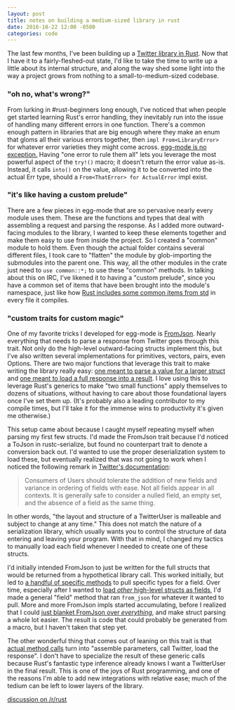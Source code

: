 ```yaml
---
layout: post
title: notes on building a medium-sized library in rust
date: 2016-10-22 12:00 -0500
categories: code
---
```


The last few months, I've been building up a [Twitter library in Rust][egg-mode].
Now that I have it to a fairly-fleshed-out state,
I'd like to take the time to write up a little about its internal structure,
and along the way shed some light into the way a project grows from nothing
to a small-to-medium-sized codebase.

[egg-mode]: https://crates.io/crates/egg-mode

### "oh no, what's wrong?"

From lurking in #rust-beginners long enough,
I've noticed that when people get started learning Rust's error handling,
they inevitably run into the issue of handling many different errors in one function.
There's a common enough pattern in libraries that are big enough
where they make an enum that gloms all their various errors together,
then `impl From<LibraryError>` for whatever error varieties they might come across.
[egg-mode is no exception.][error-enum]
Having "one error to rule them all" lets you leverage the most powerful aspect of the `try!()` macro;
it doesn't return the error value as-is.
Instead, it calls `into()` on the value,
allowing it to be converted into the actual Err type,
should a `From<ThatError> for ActualError` impl exist.

[error-enum]: https://shiva.icesoldier.me/doc/egg_mode/error/enum.Error.html

### "it's like having a custom prelude"

There are a few pieces in egg-mode that are so pervasive nearly every module uses them.
These are the functions and types that deal with assembling a request and parsing the response.
As I added more outward-facing modules to the library,
I wanted to keep these elements together and make them easy to use from inside the project.
So I created a "common" module to hold them.
Even though the actual folder contains several different files,
I took care to "flatten" the module by glob-importing the submodules into the parent one.
This way, all the other modules in the crate just need to `use common::*;` to use these "common" methods.
In talking about this on IRC, I've likened it to having a "custom prelude",
since you have a common set of items that have been brought into the module's namespace,
just like how [Rust includes some common items from std][prelude] in every file it compiles.

[prelude]: https://doc.rust-lang.org/std/prelude/

### "custom traits for custom magic"

One of my favorite tricks I developed for egg-mode is [FromJson][].
Nearly everything that needs to parse a response from Twitter goes through this trait.
Not only do the high-level outward-facing structs implement this,
but I've also written several implementations for primitives, vectors, pairs, even Options.
There are two major functions that leverage this trait to make writing the library really easy:
[one meant to parse a value for a larger struct][field]
and [one meant to load a full response into a result][parse_response].
I love using this to leverage Rust's generics
to make "two small functions" apply themselves to dozens of situations,
without having to care about those foundational layers once I've set them up.
(It's probably also a leading contributor to my compile times,
but I'll take it for the immense wins to productivity it's given me otherwise.)

[field]: https://github.com/QuietMisdreavus/twitter-rs/blob/67aa9a38c6dd415078afe23d6d07b03b2398ba16/src/common/from_json.rs#L159-L161
[parse_response]: https://github.com/QuietMisdreavus/twitter-rs/blob/67aa9a38c6dd415078afe23d6d07b03b2398ba16/src/common/response.rs#L376-L385
[FromJson]: https://github.com/QuietMisdreavus/twitter-rs/blob/master/src/common/from_json.rs

This setup came about because I caught myself repeating myself when parsing my first few structs.
I'd made the FromJson trait because I'd noticed a ToJson in rustc-serialize,
but found no counterpart trait to denote a conversion back out.
I'd wanted to use the proper deserialization system to load these,
but eventually realized that was not going to work
when I noticed the following remark in [Twitter's documentation][]:

[Twitter's documentation]: https://dev.twitter.com/overview/api/users

> Consumers of Users should tolerate the addition of new fields and variance in
> ordering of fields with ease. Not all fields appear in all contexts. It is
> generally safe to consider a nulled field, an empty set, and the absence of a
> field as the same thing.

In other words, "the layout and structure of a TwitterUser is malleable and subject to change at any time."
This does not match the nature of a serialization library,
which usually wants you to control the structure of data entering and leaving your program.
With that in mind, I changed my tactics
to manually load each field whenever I needed to create one of these structs.

I'd initially intended FromJson to just be written
for the full structs that would be returned from a hypothetical library call.
This worked initially, but led to [a handful of specific methods][] to pull specific types for a field.
Over time, especially after I wanted to [load *other* high-level structs as fields][cursor-init],
I'd made a general "field" method that ran `from_json` for whatever it wanted to pull.
More and more FromJson impls started accumulating,
before I realized that I could [just blanket FromJson over *everything*][impl FromJson],
and make struct parsing a whole lot easier.
The result is code that could probably be generated from a macro,
but I haven't taken that step yet.

[a handful of specific methods]: https://github.com/QuietMisdreavus/twitter-rs/blob/57727ef0ad65b4bfbe18fa27ad2e330ee1536c54/src/common.rs#L145-L159
[cursor-init]: https://github.com/QuietMisdreavus/twitter-rs/commit/686475dec299a13674952de54c212923a547241f
[impl FromJson]: https://github.com/QuietMisdreavus/twitter-rs/commit/e6917228b05e07eca099b6e428dbce839bd2a211

The other wonderful thing that comes out of leaning on this trait
is that [actual method calls][] turn into "assemble parameters, call Twitter, load the response".
I don't have to specialize the result of these generic calls
because Rust's fantastic type inference already knows I want a TwitterUser in the final result.
This is one of the joys of Rust programming,
and one of the reasons I'm able to add new integrations with relative ease;
much of the tedium can be left to lower layers of the library.

[actual method calls]: https://github.com/QuietMisdreavus/twitter-rs/blob/67aa9a38c6dd415078afe23d6d07b03b2398ba16/src/user/fun.rs#L386-L395

[discussion on /r/rust](https://www.reddit.com/r/rust/comments/58w5u3/notes_on_building_a_mediumsized_library_in_rust/)
